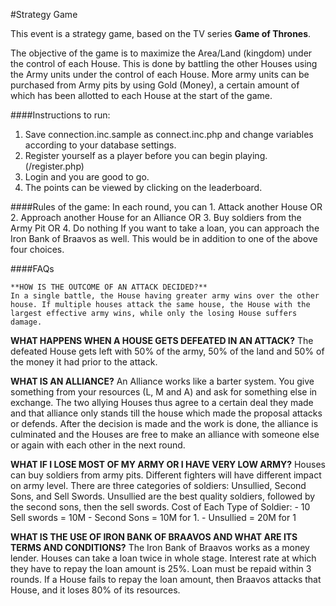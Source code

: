#Strategy Game

This event is a strategy game, based on the TV series **Game of Thrones**. 

The objective of the game is to maximize the Area/Land (kingdom) under the control of each House. This is done by battling the other Houses using the Army units under the control of each House. More army units can be purchased from Army pits by using Gold (Money), a certain amount of which has been allotted to each House at the start of the game.

####Instructions to run:
  1. Save connection.inc.sample as connect.inc.php and change variables according to your database settings. 
  2. Register yourself as a player before you can begin playing. (/register.php)
  3. Login and you are good to go. 
  4. The points can be viewed by clicking on the leaderboard.

####Rules of the game:
  In each round, you can 
       1. Attack another House OR
        2. Approach another House for an Alliance OR
        3. Buy soldiers from the Army Pit OR
        4. Do nothing
    If you want to take a loan, you can approach the Iron Bank of Braavos as well. This would be in addition to one of the above four choices.
    
####FAQs

    **HOW IS THE OUTCOME OF AN ATTACK DECIDED?**
    In a single battle, the House having greater army wins over the other house. If multiple houses attack the same house, the House with the largest effective army wins, while only the losing House suffers damage.

   **WHAT HAPPENS WHEN A HOUSE GETS DEFEATED IN AN ATTACK?**
    The defeated House gets left with 50% of the army, 50% of the land and 50% of the money it had prior to the attack.

   **WHAT IS AN ALLIANCE?**
   An Alliance works like a barter system. You give something from your resources (L, M and A) and ask for something else in exchange. The two allying Houses thus agree to a certain deal they made and that alliance only stands till the house which made the proposal attacks or defends. After the decision is made and the work is done, the alliance is culminated and the Houses are free to make an alliance with someone else or again with each other in the next round.

   **WHAT IF I LOSE MOST OF MY ARMY OR I HAVE VERY LOW ARMY?**
   Houses can buy soldiers from army pits. Different fighters will have different impact on army level.
   There are three categories of soldiers: Unsullied, Second Sons, and Sell Swords. Unsullied are the best quality soldiers, followed by the second sons, then the sell swords.
   Cost of Each Type of Soldier:
    - 10 Sell swords = 10M
    - Second Sons = 10M for 1.
    - Unsullied = 20M for 1
    
   **WHAT IS THE USE OF IRON BANK OF BRAAVOS AND WHAT ARE ITS TERMS AND CONDITIONS?**
   The Iron Bank of Braavos works as a money lender. Houses can take a loan twice in whole stage. Interest rate at which they have to repay the loan amount is 25%. Loan must be repaid within 3 rounds. If a House fails to repay the loan amount, then Braavos attacks that House, and it loses 80% of its resources.


  

